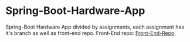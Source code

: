 # Spring-Boot-Hardware-App
Spring-Boot Hardware App divided by assignments, each assignment has it's branch as well as front-end repo.
Front-End repo: [Front-End-Repo](https://github.com/Andrija135/Angular-Hardware-App.git).
